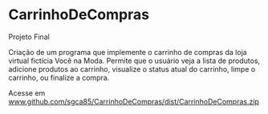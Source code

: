 # CarrinhoDeCompras

Projeto Final

Criação de um programa que implemente o carrinho de compras da loja virtual fictícia Você na Moda. 
Permite que o usuário veja a lista de produtos, adicione produtos ao carrinho, visualize o status atual do carrinho, limpe o carrinho, ou finalize a compra.


Acesse em www.github.com/sgca85/CarrinhoDeCompras/dist/CarrinhoDeCompras.zip
